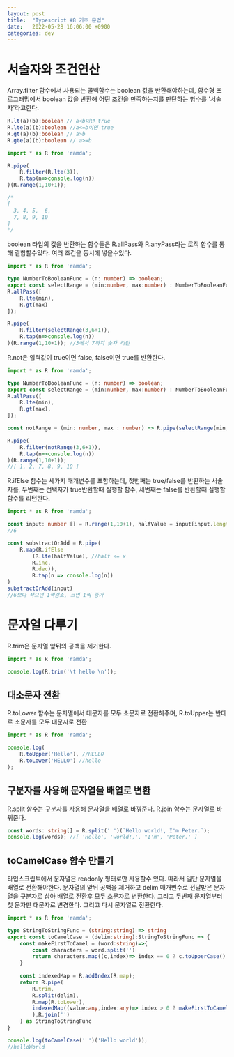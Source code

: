 ```yaml
---
layout: post
title:  "Typescript #8 기초 문법" 
date:   2022-05-28 16:06:00 +0900
categories: dev
---
```


# 서술자와 조건연산
Array.filter 함수에서 사용되는 콜백함수는 boolean 값을 반환해야하는데, 함수형 프로그래밍에서 boolean 값을 반환해 어떤 조건을 만족하는지를 판단하는 함수를 '서술자'라고한다.
~~~ typescript
R.lt(a)(b):boolean // a<b이면 true
R.lte(a)(b):boolean //a<=b이면 true
R.gt(a)(b):boolean // a>b
R.gte(a)(b):boolean // a>=b  

import * as R from 'ramda';

R.pipe(
    R.filter(R.lte(3)),
    R.tap(n=>console.log(n))
)(R.range(1,10+1));

/*
[
  3, 4, 5,  6,
  7, 8, 9, 10
]
*/
~~~
boolean 타입의 값을 반환하는 함수들은 R.allPass와 R.anyPass라는 로직 함수를 통해 결합할수있다. 여러 조건을 동시에 넣을수있다.
~~~ typescript
import * as R from 'ramda';

type NumberToBooleanFunc = (n: number) => boolean;
export const selectRange = (min:number, max:number) : NumberToBooleanFunc =>
R.allPass([
    R.lte(min),
    R.gt(max)
]);

R.pipe(
    R.filter(selectRange(3,6+1)),
    R.tap(n=>console.log(n))
)(R.range(1,10+1)); //3에서 7까지 숫자 리턴
~~~

R.not은 입력값이 true이면 false, false이면 true를 반환한다.
~~~ typescript
import * as R from 'ramda';

type NumberToBooleanFunc = (n: number) => boolean;
export const selectRange = (min:number, max:number) : NumberToBooleanFunc =>
R.allPass([
    R.lte(min),
    R.gt(max),
]);

const notRange = (min: number, max : number) => R.pipe(selectRange(min,max),R.not);

R.pipe(
    R.filter(notRange(3,6+1)),
    R.tap(n=>console.log(n))
)(R.range(1,10+1));
//[ 1, 2, 7, 8, 9, 10 ]
~~~

R.ifElse 함수는 세가지 매개변수를 포함하는데, 첫번째는 true/false를 반환하는 서술자를, 두번째는 선택자가 true반환할때 실행할 함수, 세번째는 false를 반환할때 실행할 함수를 리턴한다.
~~~ typescript
import * as R from 'ramda';

const input: number [] = R.range(1,10+1), halfValue = input[input.length/2];
//6

const substractOrAdd = R.pipe(
    R.map(R.ifElse
        (R.lte(halfValue), //half <= x
        R.inc, 
        R.dec)),
        R.tap(n => console.log(n))
)
substractOrAdd(input)
//6보다 작으면 1씩감소, 크면 1씩 증가
~~~

# 문자열 다루기
R.trim은 문자열 앞뒤의 공백을 제거한다.
~~~ typescript
import * as R from 'ramda';

console.log(R.trim('\t hello \n'));
~~~

## 대소문자 전환
R.toLower 함수는 문자열에서 대문자를 모두 소문자로 전환해주며, R.toUpper는 반대로 소문자를 모두 대문자로 전환
~~~ typescript
import * as R from 'ramda';

console.log(
    R.toUpper('Hello'), //HELLO
    R.toLower('HELLO') //hello
);
~~~

## 구분자를 사용해 문자열을 배열로 변환
R.split 함수는 구분자를 사용해 문자열을 배열로 바꿔준다.
R.join 함수는 문자열로 바꿔준다.

~~~ typescript
const words: string[] = R.split(' ')(`Hello world!, I'm Peter.`);
console.log(words); //[ 'Hello', 'world!,', "I'm", 'Peter.' ]
~~~

## toCamelCase 함수 만들기

타입스크립트에서 문자열은 readonly 형태로만 사용할수 있다. 따라서 일단 문자열을 배열로 전환해야한다. 문자열의 앞뒤 공백을 제거하고 delim 매개변수로 전달받은 문자열을 구분자로 삼아 배열로 전환후 모두 소문자로 변환한다. 그리고 두번째 문자열부터 첫 문자만 대문자로 변경한다. 그리고 다시 문자열로 전환한다.

~~~ typescript
import * as R from 'ramda';

type StringToStringFunc = (string:string) => string
export const toCamelCase = (delim:string):StringToStringFunc => {
    const makeFirstToCamel = (word:string)=>{
        const characters = word.split('')
        return characters.map((c,index)=> index == 0 ? c.toUpperCase():c).join('')
    }
    
    const indexedMap = R.addIndex(R.map);
    return R.pipe(
        R.trim,
        R.split(delim),
        R.map(R.toLower),
        indexedMap((value:any,index:any)=> index > 0 ? makeFirstToCamel(value) : value
        ),R.join('')
    ) as StringToStringFunc
}

console.log(toCamelCase(' ')('Hello world'));
//helloWorld
~~~





